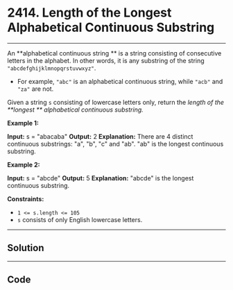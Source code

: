 # 2414. Length of the Longest Alphabetical Continuous Substring

---

An **alphabetical continuous string ** is a string consisting of consecutive letters in the alphabet. In other words, it is any substring of the string `"abcdefghijklmnopqrstuvwxyz"`.

  * For example, `"abc"` is an alphabetical continuous string, while `"acb"` and `"za"` are not.



Given a string `s` consisting of lowercase letters only, return the _length of the **longest ** alphabetical continuous substring._

 

**Example 1:**


**Input:** s = "abacaba"
**Output:** 2
**Explanation:** There are 4 distinct continuous substrings: "a", "b", "c" and "ab".
"ab" is the longest continuous substring.


**Example 2:**


**Input:** s = "abcde"
**Output:** 5
**Explanation:** "abcde" is the longest continuous substring.


 

**Constraints:**

  * `1 <= s.length <= 105`
  * `s` consists of only English lowercase letters.

---

## Solution



---

## Code
```python


```